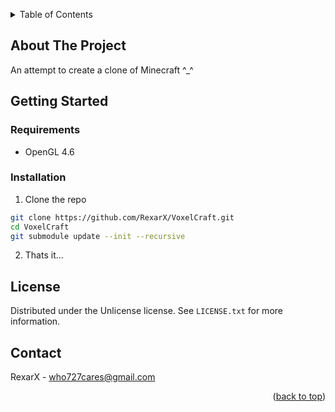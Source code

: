 <a name="readme-top"></a>

<details>
  <summary>Table of Contents</summary>
  <ol>
    <li>
      <a href="#about-the-project">About The Project</a>
    </li>
    <li>
      <a href="#getting-started">Getting Started</a>
      <ul>
        <li><a href="#requirements">Requirements</a></li>
        <li><a href="#installation">Installation</a></li>
      </ul>
    </li>
    <li><a href="#license">License</a></li>
    <li><a href="#contact">Contact</a></li>
  </ol>
</details>



## About The Project

An attempt to create a clone of Minecraft ^_^



## Getting Started

### Requirements
* OpenGL 4.6

### Installation

1. Clone the repo
  ```sh
  git clone https://github.com/RexarX/VoxelCraft.git
  cd VoxelCraft
  git submodule update --init --recursive
  ```
2. Thats it...



## License

Distributed under the Unlicense license. See `LICENSE.txt` for more information.



## Contact

RexarX - who727cares@gmail.com


<p align="right">(<a href="#readme-top">back to top</a>)</p>
